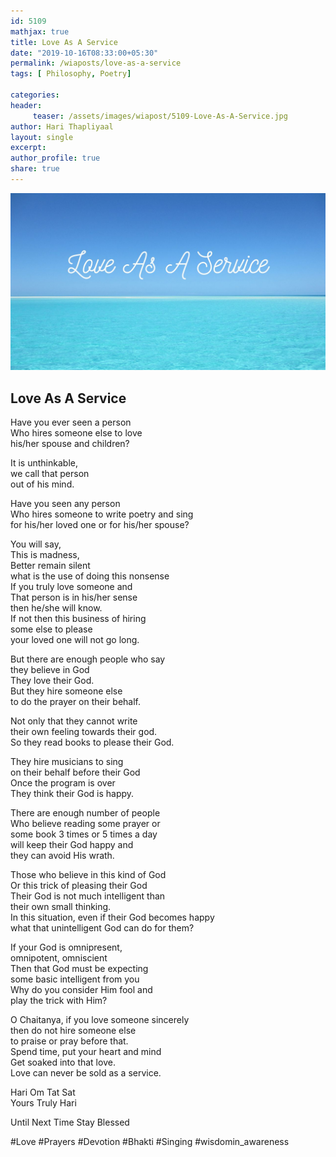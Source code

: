 ```yaml
--- 
id: 5109
mathjax: true  
title: Love As A Service
date: "2019-10-16T08:33:00+05:30"
permalink: /wiaposts/love-as-a-service
tags: [ Philosophy, Poetry]    

categories: 
header:
     teaser: /assets/images/wiapost/5109-Love-As-A-Service.jpg
author: Hari Thapliyaal 
layout: single 
excerpt:  
author_profile: true 
share: true 
---
```


![Love As A Service](/assets/images/wiapost/5109-Love-As-A-Service.jpg)     

## Love As A Service

    
Have you ever seen a person     
Who hires someone else to love     
his/her spouse and children?    
    
It is unthinkable,     
we call that person     
out of his mind.    
    
Have you seen any person     
Who hires someone to write poetry and sing     
for his/her loved one or for his/her spouse?    
    
You will say,     
This is madness,     
Better remain silent     
what is the use of doing this nonsense     
If you truly love someone and     
That person is in his/her sense     
then he/she will know.     
If not then this business of hiring     
some else to please     
your loved one will not go long.    
    
But there are enough people who say     
they believe in God     
They love their God.     
But they hire someone else     
to do the prayer on their behalf.    
    
Not only that they cannot write     
their own feeling towards their god.     
So they read books to please their God.    
    
They hire musicians to sing     
on their behalf before their God     
Once the program is over     
They think their God is happy.    
    
There are enough number of people     
Who believe reading some prayer or     
some book 3 times or 5 times a day     
will keep their God happy and     
they can avoid His wrath.    
    
Those who believe in this kind of God     
Or this trick of pleasing their God     
Their God is not much intelligent than     
their own small thinking.     
In this situation, even if their God becomes happy     
what that unintelligent God can do for them?    
    
If your God is omnipresent,     
omnipotent, omniscient     
Then that God must be expecting     
some basic intelligent from you     
Why do you consider Him fool and     
play the trick with Him?    
    
O Chaitanya, if you love someone sincerely     
then do not hire someone else     
to praise or pray before that.     
Spend time, put your heart and mind     
Get soaked into that love.     
Love can never be sold as a service.    
    
Hari Om Tat Sat     
Yours Truly Hari    
    
Until Next Time Stay Blessed    
    
#Love #Prayers #Devotion #Bhakti #Singing #wisdomin_awareness    
    
    
